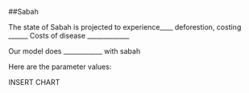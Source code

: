 ##Sabah

The state of Sabah is projected to experience____ deforestion, costing ______
Costs of disease _____________


Our model does ____________ with sabah

Here are the parameter values:

INSERT CHART
